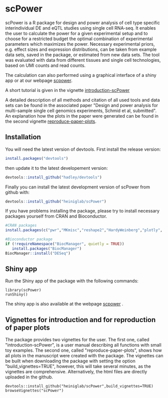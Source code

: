 # scPower

scPower is a R package for design and power analysis of cell type specific interindividual DE and eQTL studies using single cell RNA-seq. It enables the user to calculate the power for a given experimental setup and to choose for a restricted budget the optimal combination of experimental parameters which maximizes the power. Necessary experimental priors, e.g. effect sizes and expression distributions, can be taken from example data sets, saved in the package, or estimated from new data sets. The tool was evaluated with data from different tissues and single cell technologies, based on UMI counts and read counts. 

The calculation can also performed using a graphical interface of a shiny app or at our webpage [scpower](http://scpower.helmholtz-muenchen.de).

A short tutorial is given in the vignette [introduction-scPower](vignettes/introduction-scPower.html)

A detailed description of all methods and citation of all used tools and data sets can be found in the associated paper "Design and power analysis for multi-sample single cell genomics experiments, Schmid et al, submitted". An explanation how the plots in the paper were generated can be found in the second vignette [reproduce-paper-plots](vignettes/reproduce-paper-plots.html).


## Installation

You will need the latest version of devtools. First install the release version:

```R
install.packages("devtools")
```

then update it to the latest developement version:

```R
devtools::install_github("hadley/devtools")
```

Finally you can install the latest development version of scPower from github with:

```R
devtools::install_github("heiniglab/scPower")
```

If you have problems installing the package, please try to install necessary packages yourself from CRAN and Bioconductor.

```R
#CRAN packages
install.packages(c("pwr","MKmisc","reshape2","HardyWeinberg","plotly", "shiny"))

#Bioconductor package
if (!requireNamespace("BiocManager", quietly = TRUE))
   install.packages("BiocManager")
BiocManager::install("DESeq")
```

## Shiny app

Run the Shiny app of the package with the following commands:

```{R}
library(scPower)
runShiny()
```

The shiny app is also available at the webpage [scpower](http://scpower.helmholtz-muenchen.de) .

## Vignettes for introduction and for reproduction of paper plots

The package provides two vignettes for the user. The first one, called "introduction-scPower", is a user manual describing all functions with small toy examples. The second one, called "reproduce-paper-plots", shows how all plots in the manuscript were created with the package. The vignettes can be built when downloading the package with setting the option "build_vignettes=TRUE", however, this will take several minutes, as the vignettes are comprehensive. Alternatively, the html files are directly uploaded in the github.

```{R}
devtools::install_github("heiniglab/scPower",build_vignettes=TRUE)
browseVignettes("scPower")
```
